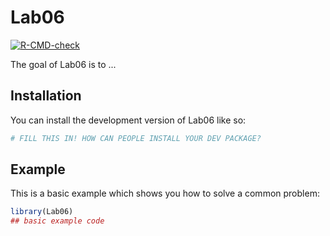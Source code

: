 
# Lab06

<!-- badges: start -->
[![R-CMD-check](https://github.com/MaunsOlsson/Lab06/actions/workflows/R-CMD-check.yaml/badge.svg)](https://github.com/MaunsOlsson/Lab06/actions/workflows/R-CMD-check.yaml)
<!-- badges: end -->

The goal of Lab06 is to ...

## Installation

You can install the development version of Lab06 like so:

``` r
# FILL THIS IN! HOW CAN PEOPLE INSTALL YOUR DEV PACKAGE?
```

## Example

This is a basic example which shows you how to solve a common problem:

``` r
library(Lab06)
## basic example code
```

